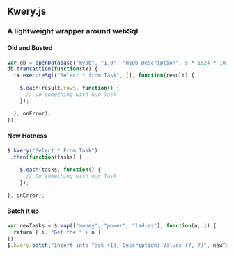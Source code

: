 ## Kwery.js
### A lightweight wrapper around webSql

#### Old and Busted
```javascript
var db = openDatabase("myDb", "1.0", "myDb Description", 5 * 1024 * 1024);
db.transaction(function(tx) {
  tx.executeSql("Select * from Task", [], function(result) {

    $.each(result.rows, function() {
      // Do something with our Task
    });

  }, onError);
});
```

#### New Hotness
```javascript 
$.kwery("Select * From Task")
 .then(function(tasks) {
  
    $.each(tasks, function() {
      // Do something with our Task
    });

}, onError);
```

#### Batch it up
```javascript 
var newTasks = $.map(["money", "power", "ladies"], function(n, i) { 
  return [ i, "Get the " + n ]; 
});
$.kwery.batch("Insert into Task (Id, Description) Values (?, ?)", newTasks);
```
